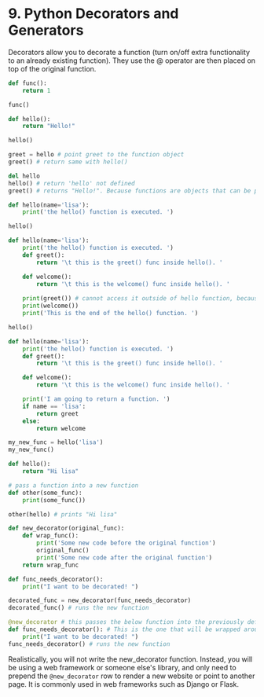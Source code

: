 # 9. Python Decorators and Generators
Decorators allow you to decorate a function (turn on/off extra functionality to an already existing function). They use the @ operator are then placed on top of the original function. 

```py
def func():
    return 1

func()

def hello():
    return "Hello!"

hello()

greet = hello # point greet to the function object
greet() # return same with hello()

del hello
hello() # return 'hello' not defined
greet() # returns "Hello!". Because functions are objects that can be passed into other objects. 

def hello(name='lisa'):
    print('the hello() function is executed. ')

hello()

def hello(name='lisa'):
    print('the hello() function is executed. ')
    def greet():
        return '\t this is the greet() func inside hello(). '

    def welcome():
        return '\t this is the welcome() func inside hello(). '
    
    print(greet()) # cannot access it outside of hello function, because of scope
    print(welcome())
    print('This is the end of the hello() function. ')

hello()

def hello(name='lisa'):
    print('the hello() function is executed. ')
    def greet():
        return '\t this is the greet() func inside hello(). '

    def welcome():
        return '\t this is the welcome() func inside hello(). '

    print('I am going to return a function. ')
    if name == 'lisa':
        return greet
    else:
        return welcome

my_new_func = hello('lisa')
my_new_func()

def hello():
    return "Hi lisa"

# pass a function into a new function
def other(some_func):
    print(some_func())

other(hello) # prints "Hi lisa"

def new_decorator(original_func):
    def wrap_func():
        print('Some new code before the original function')
        original_func()
        print('Some new code after the original function')
    return wrap_func

def func_needs_decorator():
    print("I want to be decorated! ")

decorated_func = new_decorator(func_needs_decorator)
decorated_func() # runs the new function

@new_decorator # this passes the below function into the previously defined new_decorator() function. If want to remove the decorations later on, just comment this line. 
def func_needs_decorator(): # This is the one that will be wrapped around
    print("I want to be decorated! ")
func_needs_decorator() # runs the new function
```

Realistically, you will not write the new_decorator function. Instead, you will be using a web framework or someone else's library, and only need to prepend the `@new_decorator` row to render a new website or point to another page. It is commonly used in web frameworks such as Django or Flask. 

























